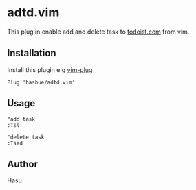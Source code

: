 # adtd.vim
This plug in enable add and delete task to [todoist.com](https://todoist.com/) from vim.

## Installation
Install this plugin
e.g [vim-plug](https://github.com/junegunn/vim-plug)

```
Plug 'hashue/adtd.vim'
```

## Usage
```
"add task
:Tsl

"delete task
:Tsad
```
## Author
Hasu



